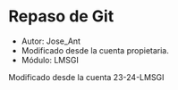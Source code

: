 # Repaso de Git

* Autor: Jose_Ant
* Modificado desde la cuenta propietaria.
* Módulo: LMSGI

Modificado desde la cuenta 23-24-LMSGI
